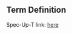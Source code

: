 ## Term Definition

Spec-Up-T link: <a href='https://weboftrust.github.io/WOT-terms/docs/glossary/receipt'>here</a>
